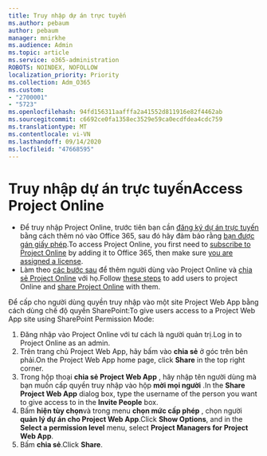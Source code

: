 ```yaml
---
title: Truy nhập dự án trực tuyến
ms.author: pebaum
author: pebaum
manager: mnirkhe
ms.audience: Admin
ms.topic: article
ms.service: o365-administration
ROBOTS: NOINDEX, NOFOLLOW
localization_priority: Priority
ms.collection: Adm_O365
ms.custom:
- "2700001"
- "5723"
ms.openlocfilehash: 94fd156311aafffa2a41552d811916e82f4462ab
ms.sourcegitcommit: c6692ce0fa1358ec3529e59ca0ecdfdea4cdc759
ms.translationtype: MT
ms.contentlocale: vi-VN
ms.lasthandoff: 09/14/2020
ms.locfileid: "47668595"
---
```

# <a name="access-project-online"></a><span data-ttu-id="43db3-102">Truy nhập dự án trực tuyến</span><span class="sxs-lookup"><span data-stu-id="43db3-102">Access Project Online</span></span>

- <span data-ttu-id="43db3-103">Để truy nhập Project Online, trước tiên bạn cần [đăng ký dự án trực tuyến](https://docs.microsoft.com/ProjectOnline/get-started-with-project-online) bằng cách thêm nó vào Office 365, sau đó hãy đảm bảo rằng [bạn được gán giấy phép](https://docs.microsoft.com/ProjectOnline/step-1-sign-up-for-project-online#next-make-sure-you-can-get-in).</span><span class="sxs-lookup"><span data-stu-id="43db3-103">To access Project Online, you first need to [subscribe to Project Online](https://docs.microsoft.com/ProjectOnline/get-started-with-project-online) by adding it to Office 365, then make sure [you are assigned a license](https://docs.microsoft.com/ProjectOnline/step-1-sign-up-for-project-online#next-make-sure-you-can-get-in).</span></span>
- <span data-ttu-id="43db3-104">Làm theo [các bước sau](https://docs.microsoft.com/ProjectOnline/step-2-add-people-to-project-online) để thêm người dùng vào Project Online và [chia sẻ Project Online](https://docs.microsoft.com/ProjectOnline/step-2-add-people-to-project-online#4-finally-share-project-online-with-the-people-you-added) với họ.</span><span class="sxs-lookup"><span data-stu-id="43db3-104">Follow [these steps](https://docs.microsoft.com/ProjectOnline/step-2-add-people-to-project-online) to add users to project Online and [share Project Online](https://docs.microsoft.com/ProjectOnline/step-2-add-people-to-project-online#4-finally-share-project-online-with-the-people-you-added) with them.</span></span>

<span data-ttu-id="43db3-105">Để cấp cho người dùng quyền truy nhập vào một site Project Web App bằng cách dùng chế độ quyền SharePoint:</span><span class="sxs-lookup"><span data-stu-id="43db3-105">To give users access to a Project Web App site using SharePoint Permission Mode:</span></span>

1. <span data-ttu-id="43db3-106">Đăng nhập vào Project Online với tư cách là người quản trị.</span><span class="sxs-lookup"><span data-stu-id="43db3-106">Log in to Project Online as an admin.</span></span>
2. <span data-ttu-id="43db3-107">Trên trang chủ Project Web App, hãy bấm vào **chia sẻ** ở góc trên bên phải.</span><span class="sxs-lookup"><span data-stu-id="43db3-107">On the Project Web App home page, click **Share** in the top right corner.</span></span>
3. <span data-ttu-id="43db3-108">Trong hộp thoại **chia sẻ Project Web App** , hãy nhập tên người dùng mà bạn muốn cấp quyền truy nhập vào hộp **mời mọi người** .</span><span class="sxs-lookup"><span data-stu-id="43db3-108">In the **Share Project Web App** dialog box, type the username of the person you want to give access to in the **Invite People** box.</span></span>
4. <span data-ttu-id="43db3-109">Bấm **hiện tùy chọn**và trong menu **chọn mức cấp phép** , chọn người **quản lý dự án cho Project Web App**.</span><span class="sxs-lookup"><span data-stu-id="43db3-109">Click **Show Options**, and in the **Select a permission level** menu, select **Project Managers for Project Web App**.</span></span>
5. <span data-ttu-id="43db3-110">Bấm **chia sẻ**.</span><span class="sxs-lookup"><span data-stu-id="43db3-110">Click **Share**.</span></span>
